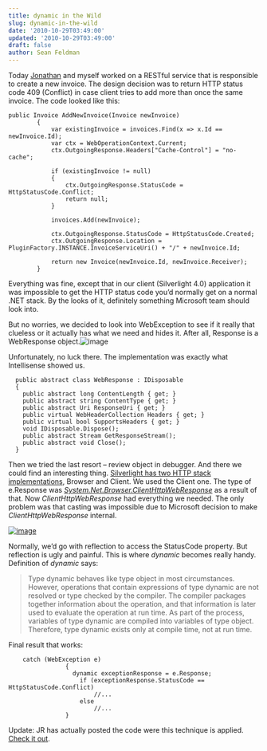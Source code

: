 ```yaml
---
title: dynamic in the Wild
slug: dynamic-in-the-wild
date: '2010-10-29T03:49:00'
updated: '2010-10-29T03:49:00'
draft: false
author: Sean Feldman
---
```



Today [Jonathan](http://agilewarrior.wordpress.com/) and myself worked on a RESTful service that is responsible to create a new invoice. The design decision was to return HTTP status code 409 (Conflict) in case client tries to add more than once the same invoice. The code looked like this:

```
public Invoice AddNewInvoice(Invoice newInvoice)  
        {  
            var existingInvoice = invoices.Find(x => x.Id == newInvoice.Id);  
            var ctx = WebOperationContext.Current;  
            ctx.OutgoingResponse.Headers["Cache-Control"] = "no-cache";  
  
            if (existingInvoice != null)  
            {  
                ctx.OutgoingResponse.StatusCode = HttpStatusCode.Conflict;  
                return null;  
            }  
  
            invoices.Add(newInvoice);  
  
            ctx.OutgoingResponse.StatusCode = HttpStatusCode.Created;  
            ctx.OutgoingResponse.Location = PluginFactory.INSTANCE.InvoiceServiceUri() + "/" + newInvoice.Id;  
  
            return new Invoice(newInvoice.Id, newInvoice.Receiver);  
        }
```

Everything was fine, except that in our client (Silverlight 4.0) application it was impossible to get the HTTP status code you’d normally get on a normal .NET stack. By the looks of it, definitely something Microsoft team should look into.

But no worries, we decided to look into WebException to see if it really that clueless or it actually has what we need and hides it. After all, Response is a WebResponse object.![image](http://weblogs.asp.net/blogs/sfeldman/image_thumb_70881E9A.png "image")

Unfortunately, no luck there. The implementation was exactly what Intellisense showed us.

```
  public abstract class WebResponse : IDisposable  
  {  
    public abstract long ContentLength { get; }  
    public abstract string ContentType { get; }  
    public abstract Uri ResponseUri { get; }  
    public virtual WebHeaderCollection Headers { get; }  
    public virtual bool SupportsHeaders { get; }  
    void IDisposable.Dispose();  
    public abstract Stream GetResponseStream();  
    public abstract void Close();  
  }
```

Then we tried the last resort – review object in debugger. And there we could find an interesting thing. [Silverlight has two HTTP stack implementations](http://msdn.microsoft.com/en-us/library/dd920295%28v=VS.95%29.aspx), Browser and Client. We used the Client one. The type of e.Response was *[System.Net.Browser.ClientHttpWebResponse](http://msdn.microsoft.com/en-us/library/system.net.httpwebresponse%28v=VS.95%29.aspx)* as a result of that. Now *ClientHttpWebResponse* had everything we needed. The only problem was that casting was impossible due to Microsoft decision to make *ClientHttpWebResponse* internal.

[![image](http://weblogs.asp.net/blogs/sfeldman/image_thumb_3156F2A1.png "image")](http://weblogs.asp.net/blogs/sfeldman/image_440BEC58.png)

Normally, we’d go with reflection to access the StatusCode property. But reflection is ugly and painful. This is where *dynamic* becomes really handy. Definition of *dynamic* says:

> Type dynamic behaves like type object in most circumstances. However, operations that contain expressions of type dynamic are not resolved or type checked by the compiler. The compiler packages together information about the operation, and that information is later used to evaluate the operation at run time. As part of the process, variables of type dynamic are compiled into variables of type object. Therefore, type dynamic exists only at compile time, not at run time.

Final result that works:

```
	catch (WebException e)  
                {  
                  dynamic exceptionResponse = e.Response;  
                    if (exceptionResponse.StatusCode == HttpStatusCode.Conflict)  
                        //...  
                    else  
                        //...  
                }
```

Update: JR has actually posted the code were this technique is applied. [Check it out](http://agilewarrior.wordpress.com/2010/10/30/restful-wcf-service-with-silverlight4/).


